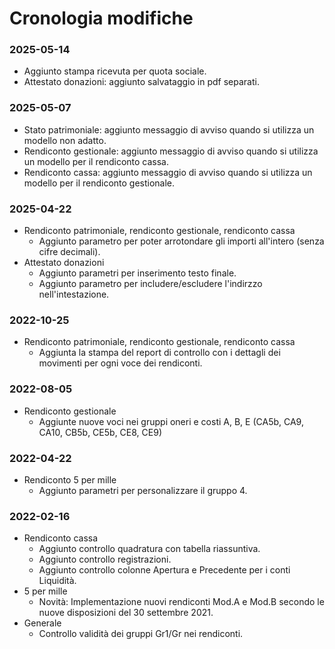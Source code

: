 # Cronologia modifiche
### 2025-05-14
* Aggiunto stampa ricevuta per quota sociale.
* Attestato donazioni: aggiunto salvataggio in pdf separati.
### 2025-05-07
* Stato patrimoniale: aggiunto messaggio di avviso quando si utilizza un modello non adatto.
* Rendiconto gestionale: aggiunto messaggio di avviso quando si utilizza un modello per il rendiconto cassa.  
* Rendiconto cassa: aggiunto messaggio di avviso quando si utilizza un modello per il rendiconto gestionale.  
### 2025-04-22
* Rendiconto patrimoniale, rendiconto gestionale, rendiconto cassa
  * Aggiunto parametro per poter arrotondare gli importi all'intero (senza cifre decimali).  
* Attestato donazioni
  * Aggiunto parametri per inserimento testo finale.  
  * Aggiunto parametro per includere/escludere l'indirzzo nell'intestazione.
### 2022-10-25
* Rendiconto patrimoniale, rendiconto gestionale, rendiconto cassa
  * Aggiunta la stampa del report di controllo con i dettagli dei movimenti per ogni voce dei rendiconti.
### 2022-08-05
* Rendiconto gestionale
  * Aggiunte nuove voci nei gruppi oneri e costi A, B, E (CA5b, CA9, CA10, CB5b, CE5b, CE8, CE9)  
### 2022-04-22
* Rendiconto 5 per mille
  * Aggiunto parametri per personalizzare il gruppo 4.  
### 2022-02-16
* Rendiconto cassa
  * Aggiunto controllo quadratura con tabella riassuntiva.
  * Aggiunto controllo registrazioni.
  * Aggiunto controllo colonne Apertura e Precedente per i conti Liquidità.
* 5 per mille
  * Novità: Implementazione nuovi rendiconti Mod.A e Mod.B secondo le nuove disposizioni del 30 settembre 2021.
* Generale
  * Controllo validità dei gruppi Gr1/Gr nei rendiconti.  
